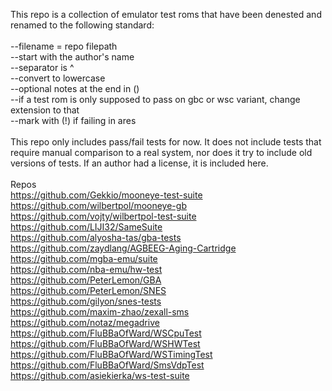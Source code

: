 This repo is a collection of emulator test roms that have been denested and renamed to the following standard:<br>
<br>
--filename = repo filepath<br>
--start with the author's name<br>
--separator is ^<br>
--convert to lowercase<br>
--optional notes at the end in ()<br>
--if a test rom is only supposed to pass on gbc or wsc variant, change extension to that<br>
--mark with (!) if failing in ares<br>
<br>
This repo only includes pass/fail tests for now. It does not include tests that require manual comparison to a real system, nor does it try to include old versions of tests. If an author had a license, it is included here.<br>
<br>
Repos<br>
https://github.com/Gekkio/mooneye-test-suite<br>
https://github.com/wilbertpol/mooneye-gb<br>
https://github.com/vojty/wilbertpol-test-suite<br>
https://github.com/LIJI32/SameSuite<br>
https://github.com/alyosha-tas/gba-tests<br>
https://github.com/zaydlang/AGBEEG-Aging-Cartridge<br>
https://github.com/mgba-emu/suite<br>
https://github.com/nba-emu/hw-test<br>
https://github.com/PeterLemon/GBA<br>
https://github.com/PeterLemon/SNES<br>
https://github.com/gilyon/snes-tests<br>
https://github.com/maxim-zhao/zexall-sms<br>
https://github.com/notaz/megadrive<br>
https://github.com/FluBBaOfWard/WSCpuTest<br>
https://github.com/FluBBaOfWard/WSHWTest<br>
https://github.com/FluBBaOfWard/WSTimingTest<br>
https://github.com/FluBBaOfWard/SmsVdpTest<br>
https://github.com/asiekierka/ws-test-suite<br>
